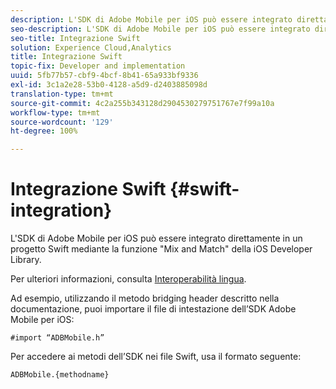 ```yaml
---
description: L'SDK di Adobe Mobile per iOS può essere integrato direttamente in un progetto Swift mediante la funzione "Mix and Match" della iOS Developer Library.
seo-description: L'SDK di Adobe Mobile per iOS può essere integrato direttamente in un progetto Swift mediante la funzione "Mix and Match" della iOS Developer Library.
seo-title: Integrazione Swift
solution: Experience Cloud,Analytics
title: Integrazione Swift
topic-fix: Developer and implementation
uuid: 5fb77b57-cbf9-4bcf-8b41-65a933bf9336
exl-id: 3c1a2e28-53b0-4128-a5d9-d2403885098d
translation-type: tm+mt
source-git-commit: 4c2a255b343128d2904530279751767e7f99a10a
workflow-type: tm+mt
source-wordcount: '129'
ht-degree: 100%

---
```


# Integrazione Swift {#swift-integration}

L&#39;SDK di Adobe Mobile per iOS può essere integrato direttamente in un progetto Swift mediante la funzione &quot;Mix and Match&quot; della iOS Developer Library.

Per ulteriori informazioni, consulta [Interoperabilità lingua](https://developer.apple.com/documentation/swift#2984801.html).

Ad esempio, utilizzando il metodo bridging header descritto nella documentazione, puoi importare il file di intestazione dell’SDK Adobe Mobile per iOS:

```
#import “ADBMobile.h”
```

Per accedere ai metodi dell’SDK nei file Swift, usa il formato seguente:

```
ADBMobile.{methodname}
```
